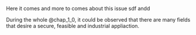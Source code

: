 Here it comes and more to comes about this issue sdf andd 


During the whole @chap_1_0, it could be observed that there are many fields that desire a secure, feasible and industrial appliaction.